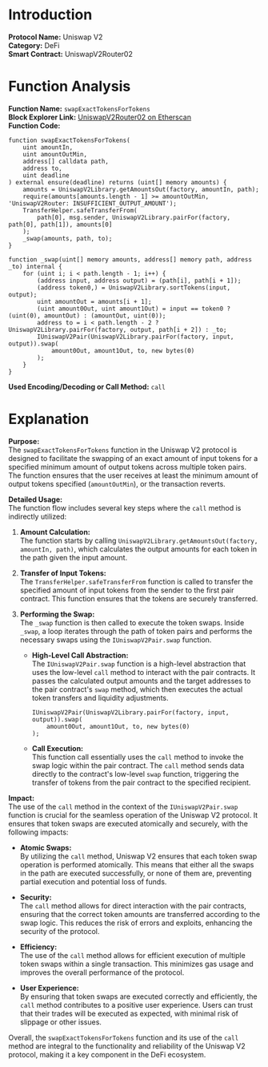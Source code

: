 
# Introduction

**Protocol Name:** Uniswap V2  
**Category:** DeFi  
**Smart Contract:** UniswapV2Router02  

# Function Analysis

**Function Name:** `swapExactTokensForTokens`  
**Block Explorer Link:** [UniswapV2Router02 on Etherscan](https://etherscan.io/address/0x7a250d5630B4cF539739dF2C5dAcb4c659F2488D#code)  
**Function Code:** 
```solidity
function swapExactTokensForTokens(
    uint amountIn,
    uint amountOutMin,
    address[] calldata path,
    address to,
    uint deadline
) external ensure(deadline) returns (uint[] memory amounts) {
    amounts = UniswapV2Library.getAmountsOut(factory, amountIn, path);
    require(amounts[amounts.length - 1] >= amountOutMin, 'UniswapV2Router: INSUFFICIENT_OUTPUT_AMOUNT');
    TransferHelper.safeTransferFrom(
        path[0], msg.sender, UniswapV2Library.pairFor(factory, path[0], path[1]), amounts[0]
    );
    _swap(amounts, path, to);
}

function _swap(uint[] memory amounts, address[] memory path, address _to) internal {
    for (uint i; i < path.length - 1; i++) {
        (address input, address output) = (path[i], path[i + 1]);
        (address token0,) = UniswapV2Library.sortTokens(input, output);
        uint amountOut = amounts[i + 1];
        (uint amount0Out, uint amount1Out) = input == token0 ? (uint(0), amountOut) : (amountOut, uint(0));
        address to = i < path.length - 2 ? UniswapV2Library.pairFor(factory, output, path[i + 2]) : _to;
        IUniswapV2Pair(UniswapV2Library.pairFor(factory, input, output)).swap(
            amount0Out, amount1Out, to, new bytes(0)
        );
    }
}
```

**Used Encoding/Decoding or Call Method:** `call`

# Explanation

**Purpose:**  
The `swapExactTokensForTokens` function in the Uniswap V2 protocol is designed to facilitate the swapping of an exact amount of input tokens for a specified minimum amount of output tokens across multiple token pairs. The function ensures that the user receives at least the minimum amount of output tokens specified (`amountOutMin`), or the transaction reverts.

**Detailed Usage:**  
The function flow includes several key steps where the `call` method is indirectly utilized:

1. **Amount Calculation:**  
   The function starts by calling `UniswapV2Library.getAmountsOut(factory, amountIn, path)`, which calculates the output amounts for each token in the path given the input amount.

2. **Transfer of Input Tokens:**  
   The `TransferHelper.safeTransferFrom` function is called to transfer the specified amount of input tokens from the sender to the first pair contract. This function ensures that the tokens are securely transferred.

3. **Performing the Swap:**  
   The `_swap` function is then called to execute the token swaps. Inside `_swap`, a loop iterates through the path of token pairs and performs the necessary swaps using the `IUniswapV2Pair.swap` function.

   - **High-Level Call Abstraction:**  
     The `IUniswapV2Pair.swap` function is a high-level abstraction that uses the low-level `call` method to interact with the pair contracts. It passes the calculated output amounts and the target addresses to the pair contract's `swap` method, which then executes the actual token transfers and liquidity adjustments.
     ```solidity
     IUniswapV2Pair(UniswapV2Library.pairFor(factory, input, output)).swap(
         amount0Out, amount1Out, to, new bytes(0)
     );
     ```
   - **Call Execution:**  
     This function call essentially uses the `call` method to invoke the swap logic within the pair contract. The `call` method sends data directly to the contract's low-level `swap` function, triggering the transfer of tokens from the pair contract to the specified recipient.

**Impact:**  
The use of the `call` method in the context of the `IUniswapV2Pair.swap` function is crucial for the seamless operation of the Uniswap V2 protocol. It ensures that token swaps are executed atomically and securely, with the following impacts:

- **Atomic Swaps:**  
  By utilizing the `call` method, Uniswap V2 ensures that each token swap operation is performed atomically. This means that either all the swaps in the path are executed successfully, or none of them are, preventing partial execution and potential loss of funds.

- **Security:**  
  The `call` method allows for direct interaction with the pair contracts, ensuring that the correct token amounts are transferred according to the swap logic. This reduces the risk of errors and exploits, enhancing the security of the protocol.

- **Efficiency:**  
  The use of the `call` method allows for efficient execution of multiple token swaps within a single transaction. This minimizes gas usage and improves the overall performance of the protocol.

- **User Experience:**  
  By ensuring that token swaps are executed correctly and efficiently, the `call` method contributes to a positive user experience. Users can trust that their trades will be executed as expected, with minimal risk of slippage or other issues.

Overall, the `swapExactTokensForTokens` function and its use of the `call` method are integral to the functionality and reliability of the Uniswap V2 protocol, making it a key component in the DeFi ecosystem.

